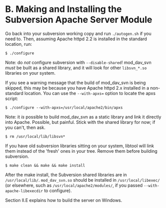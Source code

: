 
#  B.  Making and Installing the Subversion Apache Server Module


Go back into your subversion working copy and run `./autogen.sh` if
you need to.  Then, assuming Apache httpd 2.2 is installed in the
standard location, run:

```
$ ./configure
```

Note: do *not* configure subversion with `--disable-shared`!
mod_dav_svn *must* be built as a shared library, and it will
look for other `libsvn_*.so` libraries on your system.

If you see a warning message that the build of mod_dav_svn is
being skipped, this may be because you have Apache httpd 2.x
installed in a non-standard location.  You can use the
`--with-apxs=` option to locate the apxs script:

```
$ ./configure --with-apxs=/usr/local/apache2/bin/apxs
```

Note: it *is* possible to build mod_dav_svn as a static library
and link it directly into Apache. Possible, but painful. Stick
with the shared library for now; if you can't, then ask.

```
$ rm /usr/local/lib/libsvn*
```

If you have old subversion libraries sitting on your system,
libtool will link them instead of the 'fresh' ones in your tree.
Remove them before building subversion.

```
$ make clean && make && make install
```

After the make install, the Subversion shared libraries are in
`/usr/local/lib/`.  `mod_dav_svn.so` should be installed in
`/usr/local/libexec/` (or elsewhere, such as `/usr/local/apache2/modules/`,
if you passed `--with-apache-libexecdir` to configure).


Section II.E explains how to build the server on Windows.